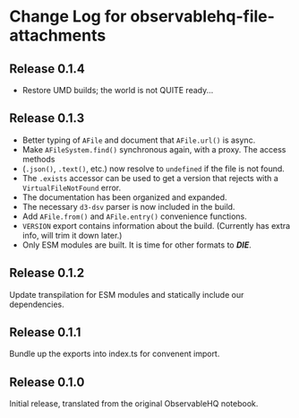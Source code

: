 # Change Log for observablehq-file-attachments

## Release 0.1.4
* Restore UMD builds; the world is not QUITE ready...

## Release 0.1.3
* Better typing of `AFile` and document that `AFile.url()` is async.
* Make `AFileSystem.find()` synchronous again, with a proxy. The access methods
* (`.json()`, `.text()`, etc.) now resolve to `undefined` if the file is not found.
* The `.exists` accessor can be used to get a version that rejects with a `VirtualFileNotFound` error.
* The documentation has been organized and expanded.
* The necessary `d3-dsv` parser is now included in the build.
* Add `AFile.from()` and `AFile.entry()` convenience functions.
* `VERSION` export contains information about the build. (Currently has extra info, will trim it down later.)
* Only ESM modules are built. It is time for other formats to **_DIE_**.

## Release 0.1.2
Update transpilation for ESM modules and statically include our dependencies.

## Release 0.1.1
Bundle up the exports into index.ts for convenent import.

## Release 0.1.0

Initial release, translated from the original ObservableHQ notebook.